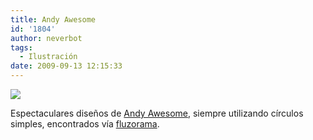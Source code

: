 ```yaml
---
title: Andy Awesome
id: '1804'
author: neverbot
tags:
  - Ilustración
date: 2009-09-13 12:15:33
---
```


![](./andy_awesome_ID_07.jpg)

Espectaculares diseños de [Andy Awesome](http://www.andyawesome.com/), siempre utilizando círculos simples, encontrados vía [fluzorama](http://fluzo.tumblr.com/post/186130888/andyawesome).